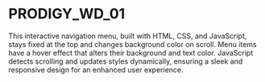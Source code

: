 # PRODIGY_WD_01
This interactive navigation menu, built with HTML, CSS, and JavaScript, stays fixed at the top and changes background color on scroll. Menu items have a hover effect that alters their background and text color. JavaScript detects scrolling and updates styles dynamically, ensuring a sleek and responsive design for an enhanced user experience.
